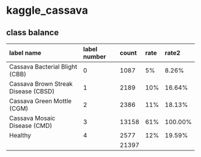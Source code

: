 # kaggle_cassava

## class balance

| label name | label number | count	| rate | rate2 |
|:--|:--|:--|:--|:--|
| Cassava Bacterial Blight (CBB) | 0 | 1087 | 5% | 8.26% |
| Cassava Brown Streak Disease (CBSD)	| 1 | 2189 | 10% | 16.64% |
| Cassava Green Mottle (CGM) | 2 | 2386 | 11% | 18.13% |
| Cassava Mosaic Disease (CMD) | 3 | 13158 | 61% | 100.00% |
| Healthy | 4 | 2577 | 12% | 19.59% |
| | | 21397 |
